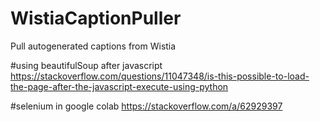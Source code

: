 # WistiaCaptionPuller
Pull autogenerated captions from Wistia


#using beautifulSoup after javascript
https://stackoverflow.com/questions/11047348/is-this-possible-to-load-the-page-after-the-javascript-execute-using-python

#selenium in google colab
https://stackoverflow.com/a/62929397
